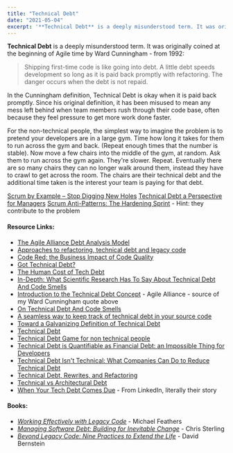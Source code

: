 ```yaml
---
title: "Technical Debt"
date: "2021-05-04"
excerpt: '**Technical Debt** is a deeply misunderstood term. It was originally coined at the'
---
```


**Technical Debt** is a deeply misunderstood term. It was originally coined at the beginning of Agile time by Ward Cunningham - from 1992:

> Shipping first-time code is like going into debt. A little debt speeds development so long as it is paid back promptly with refactoring. The danger occurs when the debt is not repaid.

In the Cunningham definition, Technical Debt is okay when it is paid back promptly. Since his original definition, it has been misused to mean any mess left behind when team members rush through their code base, often because they feel pressure to get more work done faster.

For the non-technical people, the simplest way to imagine the problem is to pretend your developers are in a large gym. Time how long it takes for them to run across the gym and back. (Repeat enough times that the number is stable). Now move a few chairs into the middle of the gym, at random. Ask them to run across the gym again. They're slower. Repeat. Eventually there are so many chairs they can no longer walk around them, instead they have to crawl to get across the room. The chairs are their technical debt and the additional time taken is the interest your team is paying for that debt.

[Scrum by Example – Stop Digging New Holes]((/blog/scrummaster-tales-stop-digging-new-holes.html))
[Technical Debt a Perspective for Managers]((https://www.infoq.com/articles/technical-debt-levison/))
[Scrum Anti-Patterns: The Hardening Sprint](/blog/antipattern-hardening-sprint.html) - Hint: they contribute to the problem

#### Resource Links:

- [The Agile Alliance Debt Analysis Model](https://www.agilealliance.org/the-agile-alliance-debt-analysis-model/)
- [Approaches to refactoring, technical debt and legacy code](https://timwise.co.uk/2020/07/09/approaches-to-refactoring-and-technical-debt/)
- [Code Red: the Business Impact of Code Quality](https://www.infoq.com/articles/business-impact-code-quality/)
- [Got Technical Debt?](https://technicaldebt.com/got-technical-debt/)
- [The Human Cost of Tech Debt](https://daedtech.com/human-cost-tech-debt/)
- [In-Depth: What Scientific Research Has To Say About Technical Debt And Code Smells](https://medium.com/the-liberators/on-technical-debt-and-code-smells-ae8de66f0f8b)
- [Introduction to the Technical Debt Concept](https://www.agilealliance.org/introduction-to-the-technical-debt-concept/) - Agile Alliance - source of my Ward Cunningham quote above
- [On Technical Debt And Code Smells](https://medium.com/the-liberators/on-technical-debt-and-code-smells-ae8de66f0f8b)
- [A seamless way to keep track of technical debt in your source code](https://philippe.bourgau.net/a-seamless-way-to-keep-track-of-technical-debt-in-your-source-code/)
- [Toward a Galvanizing Definition of Technical Debt](https://michaelfeathers.silvrback.com/toward-a-galvanizing-definition-of-technical-debt)
- [Technical Debt](https://martinfowler.com/bliki/TechnicalDebt.html)
- [Technical Debt Game for non technical people](https://www.tastycupcakes.org/2019/04/technical-debt-game-for-non-technical-people/)
- [Technical Debt is Quantifiable as Financial Debt: an Impossible Thing for Developers](https://www.infoq.com/news/2022/09/financial-debt-impossible/)
- [Technical Debt Isn't Technical: What Companies Can Do to Reduce Technical Debt](https://www.infoq.com/articles/reduce-technical-debt/)
- [Technical Debt, Rewrites, and Refactoring](https://understandlegacycode.com/blog/legacy-of-socrates-5th-edition/)
- [Technical vs Architectural Debt](https://agiletechnicalexcellence.com/2023/04/23/technical-vs-architectural-debt.html)
- [When Your Tech Debt Comes Due](https://www.linkedin.com/pulse/when-your-tech-debt-comes-due-kevin-scott/) - From LinkedIn, literally their story

#### Books:

- _[Working Effectively with Legacy Code](https://amzn.to/3hmPL6q)_ - Michael Feathers
- _[Managing Software Debt: Building for Inevitable Change](https://www.amazon.com/gp/product/B004GXB3YO/&tag=notesfromatoo-20)_ - Chris Sterling
- [_Beyond Legacy Code: Nine Practices to Extend the Life_](https://amzn.to/3AbkUCt) - David Bernstein
